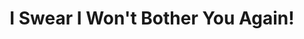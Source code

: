 --- 
title: "I Swear I Won't Bother You Again!"
publishdate: "2018-12-31T16:48:46+02:00"
src: "https://365manga.net/manga/i-swear-i-won-t-bother-you-again"
image: "https://data.365manga.net/images/thumbnails/32646-i-swear-i-won-t-bother-you-again.jpg"
description: " Violette, a proud and beautiful daughter of a duke, commits a crime out of jealousy towards her half-sister. Convicted, she faces her own heart with sincerity in a prison cell and regrets her sin. Then time rewinds to a turning point—to her first meeting with Maryjun one year ago.
Violette makes a decision. She will not make mistakes this time. Without committing…"
---